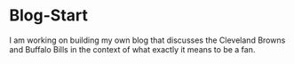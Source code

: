 # Blog-Start
I am working on building my own blog that discusses the Cleveland Browns and Buffalo Bills in the context of what exactly it means to be a fan.
